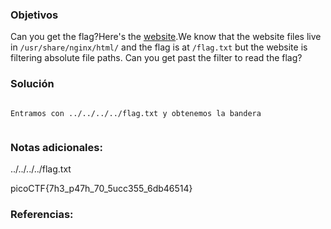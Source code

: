 ### Objetivos 
Can you get the flag?Here's the [website](http://saturn.picoctf.net:58179/).We know that the website files live in `/usr/share/nginx/html/` and the flag is at `/flag.txt` but the website is filtering absolute file paths. Can you get past the filter to read the flag?
### Solución 

```

Entramos con ../../../../flag.txt y obtenemos la bandera


```

### Notas adicionales:

../../../../flag.txt

picoCTF{7h3_p47h_70_5ucc355_6db46514}
### Referencias: